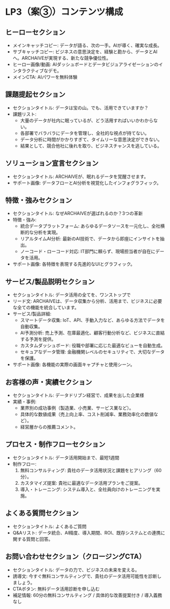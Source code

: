 # LP3（案③）コンテンツ構成

## ヒーローセクション
- メインキャッチコピー: データが語る、次の一手。AIが導く、確実な成長。
- サブキャッチコピー: ビジネスの意思決定を、経験と勘から、データとAIへ。ARCHAIVEが実現する、新たな競争優位性。
- ヒーロー画像/動画: AIダッシュボードとデータビジュアライゼーションのインタラクティブなデモ。
- メインCTA: AIパワーを無料体験

## 課題提起セクション
- セクションタイトル: データは宝の山。でも、活用できていますか？
- 課題リスト:
  - 大量のデータが社内に眠っているが、どう活用すればいいかわからない。
  - 各部署でバラバラにデータを管理し、全社的な視点が持てない。
  - データ分析に時間がかかりすぎて、タイムリーな意思決定ができない。
  - 結果として、競合他社に後れを取り、ビジネスチャンスを逃している。

## ソリューション宣言セクション
- セクションタイトル: ARCHAIVEが、眠れるデータを覚醒させます。
- サポート画像: データフローとAI分析を視覚化したインフォグラフィック。

## 特徴・強みセクション
- セクションタイトル: なぜARCHAIVEが選ばれるのか？3つの革新
- 特徴・強み:
  - 統合データプラットフォーム: あらゆるデータソースを一元化し、全社横断的な分析を実現。
  - リアルタイムAI分析: 最新のAI技術で、データから即座にインサイトを抽出。
  - ノーコード・ローコード対応: IT部門に頼らず、現場担当者が自在にデータを活用。
- サポート画像: 各特徴を表現する先進的なUIとグラフィック。

## サービス/製品説明セクション
- セクションタイトル: データ活用の全てを、ワンストップで
- リード文: ARCHAIVEは、データ収集から分析、活用まで、ビジネスに必要な全ての機能を統合しています。
- サービス/製品詳細:
  - スマートデータ収集: IoT、API、手動入力など、あらゆる方法でデータを自動収集。
  - AI予測分析: 売上予測、在庫最適化、顧客行動分析など、ビジネスに直結する予測を提供。
  - カスタムダッシュボード: 役職や部署に応じた最適なビューを自動生成。
  - セキュアなデータ管理: 金融機関レベルのセキュリティで、大切なデータを保護。
- サポート画像: 各機能の実際の画面キャプチャと使用シーン。

## お客様の声・実績セクション
- セクションタイトル: データドリブン経営で、成果を出した企業様
- 実績・事例:
  - 業界別の成功事例（製造業、小売業、サービス業など）。
  - 具体的な数値成果（売上向上率、コスト削減率、業務効率化の数値など）。
  - 経営層からの推薦コメント。

## プロセス・制作フローセクション
- セクションタイトル: データ活用開始まで、最短1週間
- 制作フロー:
  1. 無料コンサルティング: 貴社のデータ活用状況と課題をヒアリング（60分）。
  2. カスタマイズ提案: 貴社に最適なデータ活用プランをご提案。
  3. 導入・トレーニング: システム導入と、全社員向けのトレーニングを実施。

## よくある質問セクション
- セクションタイトル: よくあるご質問
- Q&Aリスト: データ統合、AI精度、導入期間、ROI、既存システムとの連携に関する質問と回答。

## お問い合わせセクション（クロージングCTA）
- セクションタイトル: データの力で、ビジネスの未来を変える。
- 誘導文: 今すぐ無料コンサルティングで、貴社のデータ活用可能性を診断しましょう。
- CTAボタン: 無料データ活用診断を申し込む
- 補足情報: 60分の無料コンサルティング / 具体的な改善提案付き / 導入義務なし